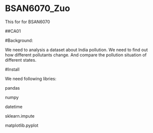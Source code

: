 # BSAN6070_Zuo
This for for BSAN6070

##CA01

#Background:

We need to analysis a dataset about India pollution. We need to find out how different pollutants change. And compare the pollution situation of different states.

#Install

We need following libries:

pandas

numpy

datetime

sklearn.impute

matplotlib.pyplot





#
